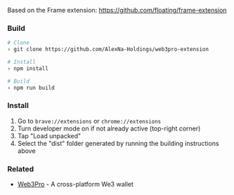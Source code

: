 Based on the Frame extension: https://github.com/floating/frame-extension

### Build
```bash
# Clone
› git clone https://github.com/AlexNa-Holdings/web3pro-extension

# Install
› npm install

# Build
› npm run build
```

### Install

1. Go to `brave://extensions` or `chrome://extensions`
2. Turn developer mode on if not already active (top-right corner)
3. Tap "Load unpacked"
4. Select the "dist" folder generated by running the building instructions above

### Related
  - [Web3Pro](https://github.com/AlexNa-Holdings/web3pro) - A cross-platform We3 wallet
